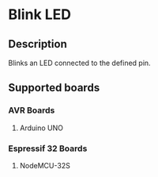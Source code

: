 # Blink LED
## Description
Blinks an LED connected to the defined pin.

## Supported boards
### AVR Boards
1. Arduino UNO

### Espressif 32 Boards
1. NodeMCU-32S
